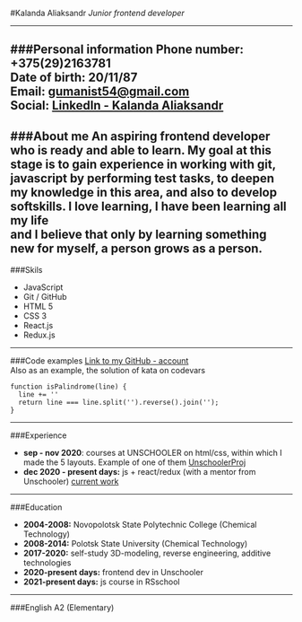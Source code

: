 #Kalanda Aliaksandr
*Junior frontend developer*  

---
###Personal information
**Phone number:**    +375(29)2163781  
**Date of birth:**   20/11/87  
**Email:**   gumanist54@gmail.com  
**Social:**  [LinkedIn - Kalanda Aliaksandr](https://www.linkedin.com/feed/)
---
###About me
  An aspiring frontend developer who is ready and able to learn. 
My goal at this stage is to gain experience in working with git, 
javascript by performing test tasks, to deepen my knowledge in this area, 
and also to develop softskills. I love learning, I have been learning all my life  
and I believe that only by learning something new for myself, 
a person grows as a person.
---
###Skils
+ JavaScript
+ Git / GitHub
+ HTML 5
+ CSS 3
+ React.js
+ Redux.js
---
###Code examples
[Link to my GitHub - account ](https://github.com/Alex-Kalanda )  
Also as an example, the solution of kata on codevars

    function isPalindrome(line) {
      line += ''
      return line === line.split('').reverse().join('');
    }
---    
###Experience
+ **sep - nov 2020**: courses at UNSCHOOLER on html/css, within which I made the 5 layouts. 
Example of one of them [UnschoolerProj](https://alex-kalanda.github.io/Unschooler_proj/)  
+ **dec 2020 - present days:** js + react/redux (with a mentor from Unschooler) 
[current work](https://github.com/Alex-Kalanda/Dog_social_net)
---
###Education
+ **2004-2008:** Novopolotsk State Polytechnic College (Chemical Technology)
+ **2008-2014:** Polotsk State University (Chemical Technology)
+ **2017-2020:** self-study 3D-modeling, reverse engineering, additive technologies
+ **2020-present days:** frontend dev in Unschooler
+ **2021-present days:** js course in RSschool
---
###English
A2 (Elementary)
